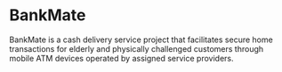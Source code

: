 # BankMate
BankMate is a cash delivery service project that facilitates secure home transactions for elderly and physically challenged customers through mobile ATM devices operated by assigned service providers.
